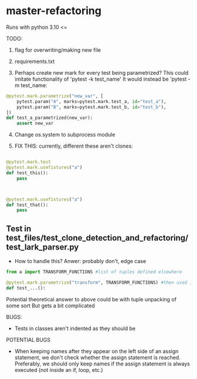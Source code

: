 # master-refactoring


Runs with python 3.10 <=


TODO:
1. flag for overwriting/making new file

2. requirements.txt

3. Perhaps create new mark for every test being parametrized? 
This could imitate functionality of 'pytest -k test_name'
It would instead be 'pytest -m test_name:
```python
@pytest.mark.parametrize("new_var", [
    pytest.param("A", marks=pytest.mark.test_a, id="test_a"),
    pytest.param("B", marks=pytest.mark.test_b, id="test_b"),
])
def test_a_parametrized(new_var):
    assert new_var
```

4. Change os.system to subprocess module

5. FIX THIS: currently, different these aren't clones:
```python

@pytest.mark.test
@pytest.mark.usefixtures("a")
def test_this():
    pass



@pytest.mark.usefixtures("a")
def test_that():
    pass    

```
Test in test_files/test_clone_detection_and_refactoring/test_lark_parser.py
-------------------------------------------------------------------------------------------


- How to handle this? Anwer: probably don't, edge case
```python
from a import TRANSFORM_FUNCTIONS #list of tuples defined elsewhere

@pytest.mark.parametrize("transform", TRANSFORM_FUNCTIONS) #then used in annotation
def test_...():
```
Potential theoretical answer to above could be with tuple unpacking of some sort
But gets a bit complicated


BUGS:

- Tests in classes aren't indented as they should be

POTENTIAL BUGS

- When keeping names after they appear on the left side of an assign statement, we don't check whether the assign statement is reached. Preferably, we should only keep names if the assign statement is always executed (not inside an if, loop, etc.)  
